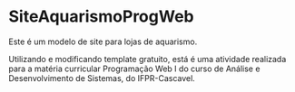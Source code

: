 # SiteAquarismoProgWeb

Este é um modelo de site para lojas de aquarismo.

Utilizando e modificando template gratuito, está é uma atividade realizada para a matéria curricular Programação Web I do curso de Análise e Desenvolvimento de Sistemas, do IFPR-Cascavel. 
